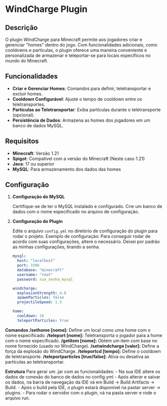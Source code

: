 # WindCharge Plugin

## Descrição

O plugin WindCharge para Minecraft permite aos jogadores criar e gerenciar "homes" dentro do jogo. Com funcionalidades adicionais, como cooldowns e partículas, o plugin oferece uma maneira conveniente e personalizada de armazenar e teleportar-se para locais específicos no mundo do Minecraft.

## Funcionalidades

- **Criar e Gerenciar Homes**: Comandos para definir, teletransportar e excluir homes.
- **Cooldown Configurável**: Ajuste o tempo de cooldown entre os teletransportes.
- **Partículas ao Teletransportar**: Exiba partículas durante o teletransporte (opcional).
- **Persistência de Dados**: Armazena as homes dos jogadores em um banco de dados MySQL.

## Requisitos

- **Minecraft**: Versão 1.21
- **Spigot**: Compatível com a versão do Minecraft (Neste caso 1.21)
- **Java**: 17 ou superior
- **MySQL**: Para armazenamento dos dados das homes

## Configuração

1. **Configuração do MySQL**

   Certifique-se de ter o MySQL instalado e configurado. Crie um banco de dados com o nome especificado no arquivo de configuração.

2. **Configuração do Plugin**

   Edite o arquivo `config.yml` no diretório de configuração do plugin para rodar o projeto. Exemplo de configuração:
   Para conseguir rodar de acordo com suas configurações, altere o necessário. Deixei por padrão as minhas configurações, tirando a senha.

   ```yml
   mysql:
     host: "localhost"
     port: 3306
     database: "minecraft"
     username: "root"
     password: sua_senha_mysql

   windcharge:
     explosionStrength: 4.0
     spawnParticles: false
     projectileSpeed: 1.5

   home:
     cooldown: 10
     teleportParticles: true

**Comandos**
    **/sethome [nome]:** Define um local como uma home com o nome especificado.
    **/teleport [nome]:** Teletransporta o jogador para a home com o nome especificado.
    **/getitem [nome]:** Obtém um item com base no nome fornecido (usado no WindCharge).
    **/setwindcharge [valor]:** Define a força da explosão do WindCharge.
    **/teleportcd [tempo]:** Define o cooldown de teletransporte.
    **/teleportparticles [true/false]:** Ativa ou desativa as partículas ao teletransportar.

**Estrutura**
  Para gerar um .jar com as funcionalidades:
     - Na sua IDE altere os dados de conexão do banco de dados no config.yml
     - Após alterar e salvar os dados, na barra de navegação da IDE vá em Build -> Build Artifacts -> Build.
     - Após o build pela IDE, o plugin estará disponível na pastar server -> plugins.
     - Para rodar o servidor com o plugin, vá na pasta server e rode o arquivo run.
